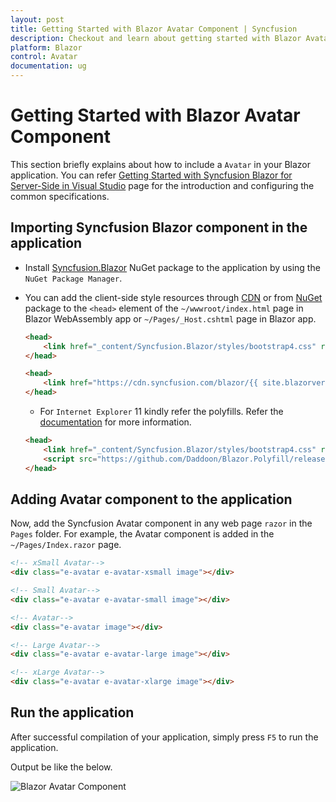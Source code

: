 ```yaml
---
layout: post
title: Getting Started with Blazor Avatar Component | Syncfusion
description: Checkout and learn about getting started with Blazor Avatar component of Syncfusion, and more details.
platform: Blazor
control: Avatar
documentation: ug
---
```


<!-- markdownlint-disable MD024 -->

# Getting Started with Blazor Avatar Component

This section briefly explains about how to include a `Avatar` in your Blazor application. You can refer [Getting Started with Syncfusion Blazor for Server-Side in Visual Studio](https://blazor.syncfusion.com/documentation/getting-started/blazor-server-side-visual-studio/) page for the introduction and configuring the common specifications.

## Importing Syncfusion Blazor component in the application

* Install [Syncfusion.Blazor](https://www.nuget.org/packages/Syncfusion.Blazor) NuGet package to the application by using the `NuGet Package Manager`.

* You can add the client-side style resources through [CDN](https://blazor.syncfusion.com/documentation/appearance/themes#cdn-reference) or from [NuGet](https://blazor.syncfusion.com/documentation/appearance/themes#static-web-assets) package to the `<head>` element of the `~/wwwroot/index.html` page in Blazor WebAssembly app or `~/Pages/_Host.cshtml` page in Blazor app.

    ```html
    <head>
        <link href="_content/Syncfusion.Blazor/styles/bootstrap4.css" rel="stylesheet" />
    </head>
    ```

    ```html
    <head>
        <link href="https://cdn.syncfusion.com/blazor/{{ site.blazorversion }}/styles/bootstrap4.css" rel="stylesheet" />
    </head>
    ```

    * For `Internet Explorer` 11 kindly refer the polyfills. Refer the [documentation](https://blazor.syncfusion.com/documentation/common/how-to/render-blazor-server-app-in-ie/) for more information.

    ```html
    <head>
        <link href="_content/Syncfusion.Blazor/styles/bootstrap4.css" rel="stylesheet" />
        <script src="https://github.com/Daddoon/Blazor.Polyfill/releases/download/3.0.1/blazor.polyfill.min.js"></script>
    </head>
    ```

## Adding Avatar component to the application

Now, add the Syncfusion Avatar component in any web page `razor` in the `Pages` folder. For example, the Avatar component is added in the `~/Pages/Index.razor` page.

```html
<!-- xSmall Avatar-->
<div class="e-avatar e-avatar-xsmall image"></div>

<!-- Small Avatar-->
<div class="e-avatar e-avatar-small image"></div>

<!-- Avatar-->
<div class="e-avatar image"></div>

<!-- Large Avatar-->
<div class="e-avatar e-avatar-large image"></div>

<!-- xLarge Avatar-->
<div class="e-avatar e-avatar-xlarge image"></div>
```

## Run the application

After successful compilation of your application, simply press `F5` to run the application.

Output be like the below.

![Blazor Avatar Component](./images/blazor-avatar-component.PNG)